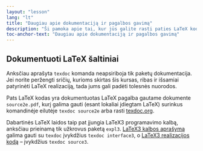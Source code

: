 ```yaml
---
layout: "lesson"
lang: "lt"
title: "Daugiau apie dokumentaciją ir pagalbos gavimą"
description: "Ši pamoka apie tai, kur jūs galite rasti paties LaTeX kodą."
toc-anchor-text: "Daugiau apie dokumentaciją ir pagalbos gavimą"
---
```


## Dokumentuoti LaTeX šaltiniai

Anksčiau aprašyta `texdoc` komanda neapsiriboja tik paketų dokumentacija.
Jei norite peržengti sričių, kurioms skirtas šis kursas, ribas ir išsamiai
patyrinėti LaTeX realizaciją, tada jums gali padėti tolesnės nuorodos.

Pats LaTeX kodas yra dokumentuotas LaTeX pagalba gautame dokumente
`source2e.pdf`, kurį galima gauti (esant lokaliai įdiegtam LaTeX) surinkus
komandinėje eilutėje `texdoc source2e` arba rasti
[texdoc.org](https://texdoc.org/pkg/source2e).

Dabartinės LaTeX laidos taip pat įjungia LaTeX3 programavimo kalbą,
anksčiau prieinamą tik užkrovus paketą `expl3`.  [LaTeX3 kalbos
aprašymą](https://texdoc.org/pkg/interface3) galima gauti su `texdoc`
įvykdžius `texdoc interface3`, o [LaTeX3 realizacijos
kodą](https://texdoc.org/pkg/source3) &ndash; įvykdžius `texdoc source3`.





